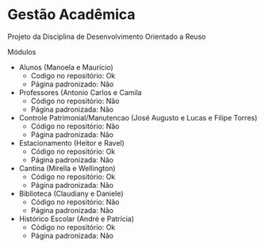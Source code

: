 Gestão Acadêmica
===============

Projeto da Disciplina de Desenvolvimento Orientado a Reuso 

Módulos

- Alunos (Manoela e  Maurício)
	- Codigo no repositório: Ok
	- Página padronizado: Não
- Professores (Antonio Carlos e Camila
	- Código no repositório: Não
	- Página padronizada: Não
- Controle Patrimonial/Manutencao (José Augusto e Lucas e Filipe Torres)
	- Código no repositório: Não
	- Página padronizada: Não
- Estacionamento (Heitor e Ravel)
	- Código no repositório: Ok
	- Página padronizada: Não
- Cantina (Mirella e Wellington)
	- Código no repositório: Ok
	- Página padronizada: Não
- Biblioteca (Claudiany e Daniele)
	- Código no repositório: Não
	- Página padronizada: Não
- Histórico Escolar (André e Patrícia)
 	- Código no repositório: Ok
	- Página padronizada: Não

